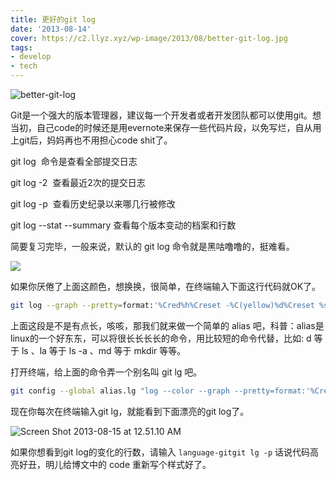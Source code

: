 ```yaml
---
title: 更好的git log
date: '2013-08-14'
cover: https://c2.llyz.xyz/wp-image/2013/08/better-git-log.jpg
tags:
- develop
- tech
---
```


![better-git-log](https://c2.llyz.xyz/wp-image/2013/08/better-git-log.jpg)

Git是一个强大的版本管理器，建议每一个开发者或者开发团队都可以使用git。想当初，自己code的时候还是用evernote来保存一些代码片段，以免写烂，自从用上git后，妈妈再也不用担心code shit了。

git log  命令是查看全部提交日志

git log -2  查看最近2次的提交日志

git log -p  查看历史纪录以来哪几行被修改

git log --stat --summary 查看每个版本变动的档案和行数

简要复习完毕，一般来说，默认的 git log 命令就是黑咕噜噜的，挺难看。

![](https://c2.llyz.xyz/wp-image/2013/08/Screen-Shot-2013-08-15-at-1.11.28-AM.png)

如果你厌倦了上面这颜色，想换换，很简单，在终端输入下面这行代码就OK了。

```bash
git log --graph --pretty=format:'%Cred%h%Creset -%C(yellow)%d%Creset %s %Cgreen(%cr) %C(bold blue)<%an>%Creset' --abbrev-commit
```

上面这段是不是有点长，咳咳，那我们就来做一个简单的 alias 吧，科普：alias是linux的一个好东东，可以将很长长长长的命令，用比较短的命令代替，比如: d 等于 ls 、la 等于 ls -a 、md 等于 mkdir 等等。

打开终端，给上面的命令弄一个别名叫 git lg 吧。

```bash
git config --global alias.lg "log --color --graph --pretty=format:'%Cred%h%Creset -%C(yellow)%d%Creset %s %Cgreen(%cr) %C(bold blue)<%an>%Creset' --abbrev-commit"
```

现在你每次在终端输入git lg，就能看到下面漂亮的git log了。

![Screen Shot 2013-08-15 at 12.51.10 AM](https://c2.llyz.xyz/wp-image/2013/08/Screen-Shot-2013-08-15-at-12.51.10-AM.png)

如果你想看到git log的变化的行数，请输入 `language-gitgit lg -p` 话说代码高亮好丑，明儿给博文中的 code 重新写个样式好了。
